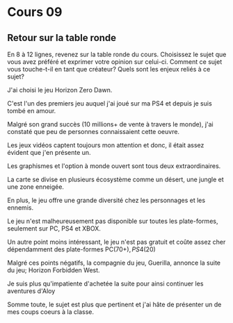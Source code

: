# Cours 09 
## Retour sur la table ronde
En 8 à 12 lignes, revenez sur la table ronde du cours. Choisissez le sujet que vous avez préféré et exprimer votre opinion sur celui-ci. Comment ce sujet vous touche-t-il en tant que créateur? Quels sont les enjeux reliés à ce sujet? 

J'ai choisi le jeu Horizon Zero Dawn. 

C'est l'un des premiers jeu auquel j'ai joué sur ma PS4 et depuis je suis tombé en amour.

Malgré son grand succès (10 millions+ de vente à travers le monde), j'ai constaté que peu de personnes connaissaient cette oeuvre.

Les jeux vidéos captent toujours mon attention et donc, il était assez évident que j'en présente un.

Les graphismes et l'option à monde ouvert sont tous deux extraordinaires. 

La carte se divise en plusieurs écosystème comme un désert, une jungle et une zone enneigée.

En plus, le jeu offre une grande diversité chez les personnages et les ennemis.

Le jeu n'est malheureusement pas disponible sur toutes les plate-formes, seulement sur PC, PS4 et XBOX.

Un autre point moins intéressant, le jeu n'est pas gratuit et coûte assez cher dépendamment des plate-formes PC(70+$), PS4(20$)

Malgré ces points négatifs, la compagnie du jeu, Guerilla, annonce la suite du jeu; Horizon Forbidden West.

Je suis plus qu'impatiente d'achetée la suite pour ainsi continuer les aventures d'Aloy

Somme toute, le sujet est plus que pertinent et j'ai hâte de présenter un de mes coups coeurs à la classe.
